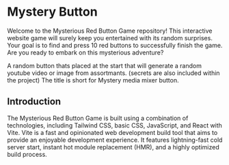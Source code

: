 # Mystery Button
Welcome to the Mysterious Red Button Game repository! This interactive website game will surely keep you entertained with its random surprises. Your goal is to find and press 10 red buttons to successfully finish the game. Are you ready to embark on this mysterious adventure?

A random button thats placed at the start that will generate a random youtube video or image from assortmants. 
(secrets are also included within the project) The title is short for Mystery media mixer button.

## Introduction
The Mysterious Red Button Game is built using a combination of technologies, including Tailwind CSS, basic CSS, JavaScript, and React with Vite. Vite is a fast and opinionated web development build tool that aims to provide an enjoyable development experience. It features lightning-fast cold server start, instant hot module replacement (HMR), and a highly optimized build process.
